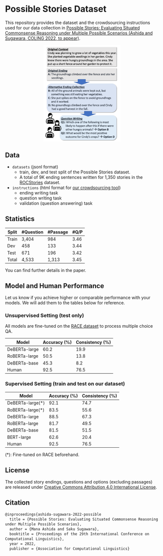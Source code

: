 # Possible Stories Dataset

This repository provides the dataset and the crowdsourcing instructions used for our data collection in [Possible Stories: Evaluating Situated Commonsense Reasoning under Multiple Possible Scenarios (Ashida and Sugawara, COLING 2022, to appear)](#).

<p align="center"><img src="img/overview.png" width=50% height=50%></p>


## Data

- `datasets` (jsonl format)
  + train, dev, and test split of the Possible Stories dataset.
  + A total of 9K ending sentences written for 1,350 stories in the [ROCStories](https://cs.rochester.edu/nlp/rocstories/) dataset.
- `instructions` (html format for [our crowdsourcing tool](https://github.com/nyu-mll/crowdsourcing-protocol-comparison))
  + ending writing task
  + question writing task
  + validation (question answering) task


## Statistics

| Split | #Question | #Passage | #Q/P |
| ----- | --------- | -------- | ---- |
| Train | 3,404 | 984 | 3.46 |
| Dev | 458 | 133 | 3.44 |
| Test | 671 | 196 | 3.42 |
| Total | 4,533 | 1,313 | 3.45 |

You can find further details in the paper.


## Model and Human Performance

Let us know if you achieve higher or comparable performance with your models. We will add them to the tables below for reference.

### Unsupervised Setting (test only)

All models are fine-tuned on the [RACE dataset](https://aclanthology.org/D17-1082/) to process multiple choice QA.

| Model | Accuracy (%) | Consistency (%) |
| ----- | -------- | ----------- |
| DeBERTa-large | 60.2 | 19.9 |
| RoBERTa-large | 50.5 | 13.8 |
| DeBERTa-base | 45.3 | 8.2 |
| Human | 92.5 | 76.5 |

### Supervised Setting (train and test on our dataset)

| Model | Accuracy (%) | Consistency (%) |
| ----- | -------- | ----------- |
| DeBERTa-large(*) | 92.1 | 74.7 |
| RoBERTa-large(*) | 83.5 | 55.6 |
| DeBERTa-large | 88.5 | 67.3 |
| RoBERTa-large | 81.7 | 49.5 |
| DeBERTa-base | 81.5 | 51.5 |
| BERT-large | 62.6 | 20.4 |
| Human | 92.5 | 76.5 |

(*): Fine-tuned on RACE beforehand.


## License

The collected story endings, questions and options (excluding passages) are released under [Creative Commons Attribution 4.0 International License](https://creativecommons.org/licenses/by/4.0).


## Citation

```
@inproceedings{ashida-sugawara-2022-possible
  title = {Possible Stories: Evaluating Situated Commonsense Reasoning under Multiple Possible Scenarios},
  author = {Mana Ashida and Saku Sugawara},
  booktitle = {Proceedings of the 29th International Conference on Computational Linguistics},
  year = 2022,
  publisher = {Association for Computational Linguistics}
```
